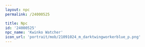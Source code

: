 ```yaml
---
layout: npc
permalink: /24000525

title: Npc
id: '24000525'
npc_name: 'Kwinko Watcher'
icon_url: 'portrait/mob/21091024_m_darktwingworkerblue_p.png'
---
```

